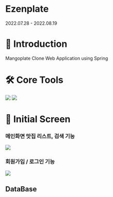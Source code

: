 # Ezenplate
2022.07.28 - 2022.08.19

# 👥 Introduction 
Mangoplate Clone Web Application using Spring<br/>

# 🛠 Core Tools
<img src="https://img.shields.io/badge/React-61DAFB?style=for-the-badge&logo=React&logoColor=white"/> <img src="https://img.shields.io/badge/firebase-FFCA28?style=for-the-badge&logo=firebase&logoColor=white">

# 👀  Initial Screen
### 메인화면 맛집 리스트, 검색 기능 
<img src="https://user-images.githubusercontent.com/87024040/220259456-3adf8bfb-5f34-48f5-8d04-3167de6205ea.gif" />

### 회원가입 / 로그인 기능 
<img src="https://user-images.githubusercontent.com/87024040/220259714-1991ca8d-5332-48d3-810d-3b8299b1b971.gif" />

## DataBase 
>
